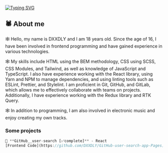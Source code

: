 <a href="https://git.io/typing-svg"><img src="https://readme-typing-svg.demolab.com?font=Fira+Code&pause=1000&width=435&lines=little+proger+and+music+maker" alt="Typing SVG" /></a>

## 🕷 About me 

🕸 Hello, my name is DXXDLY and I am 18 years old. Since the age of 16, I have been involved in frontend programming and have gained experience in various technologies.

🕸 My skills include HTML using the BEM methodology, CSS using SCSS, CSS Modules, and Tailwind, as well as knowledge of JavaScript and TypeScript. I also have experience working with the React library, using Yarn and NPM to manage dependencies, and using linting tools such as ESLint, Prettier, and Stylelint. I am proficient in Git, GitHub, and GitLab, which allows me to effectively collaborate with teams on projects. Additionally, I have experience working with the Redux library and RTK Query.

🕸 In addition to programming, I am also involved in electronic music and enjoy creating my own tracks.

### Some projects

```js
🧠 **GitHub__user-search [✅complete]** - React
[Frontend Code](https://github.com/DXXDLY/GitHub-user-search-app-Pages)\
```
